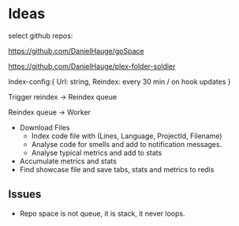 # Ideas
select github repos:

https://github.com/DanielHauge/goSpace

https://github.com/DanielHauge/plex-folder-soldier

Index-config:{ Url: string, Reindex: every 30 min / on hook updates }

Trigger reindex -> Reindex queue

Reindex queue -> Worker

- Download Files
  - Index code file with (Lines, Language, ProjectId, Filename)
  - Analyse code for smells and add to notification messages.
  - Analyse typical metrics and add to stats
- Accumulate metrics and stats
- Find showcase file and save tabs, stats and metrics to redis


## Issues
- Repo space is not queue, it is stack, it never loops.
